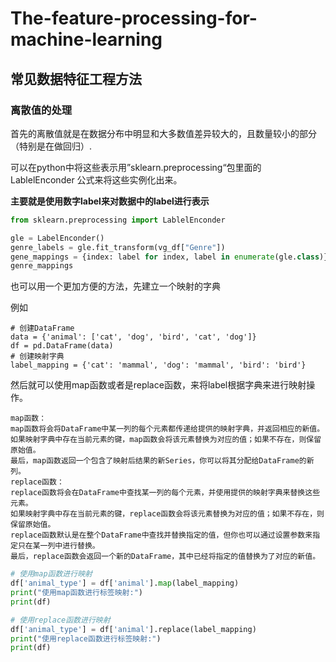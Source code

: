 # The-feature-processing-for-machine-learning

## 常见数据特征工程方法
### 离散值的处理


首先的离散值就是在数据分布中明显和大多数值差异较大的，且数量较小的部分（特别是在做回归）.

可以在python中将这些表示用”sklearn.preprocessing“包里面的LablelEnconder 公式来将这些实例化出来。

**主要就是使用数字label来对数据中的label进行表示**

```PYTHON
from sklearn.preprocessing import LablelEnconder

gle = LabelEnconder()
genre_labels = gle.fit_transform(vg_df["Genre"])
gene_mappings = {index: label for index, label in enumerate(gle.class)}
genre_mappings

```

也可以用一个更加方便的方法，先建立一个映射的字典

例如
```
# 创建DataFrame
data = {'animal': ['cat', 'dog', 'bird', 'cat', 'dog']}
df = pd.DataFrame(data)
# 创建映射字典
label_mapping = {'cat': 'mammal', 'dog': 'mammal', 'bird': 'bird'}

```

然后就可以使用map函数或者是replace函数，来将label根据字典来进行映射操作。

```
map函数：
map函数将会将DataFrame中某一列的每个元素都传递给提供的映射字典，并返回相应的新值。
如果映射字典中存在当前元素的键，map函数会将该元素替换为对应的值；如果不存在，则保留原始值。
最后，map函数返回一个包含了映射后结果的新Series，你可以将其分配给DataFrame的新列。
replace函数：
replace函数将会在DataFrame中查找某一列的每个元素，并使用提供的映射字典来替换这些元素。
如果映射字典中存在当前元素的键，replace函数会将该元素替换为对应的值；如果不存在，则保留原始值。
replace函数默认是在整个DataFrame中查找并替换指定的值，但你也可以通过设置参数来指定只在某一列中进行替换。
最后，replace函数会返回一个新的DataFrame，其中已经将指定的值替换为了对应的新值。
```

```PYTHON
# 使用map函数进行映射
df['animal_type'] = df['animal'].map(label_mapping)
print("使用map函数进行标签映射:")
print(df)

# 使用replace函数进行映射
df['animal_type'] = df['animal'].replace(label_mapping)
print("使用replace函数进行标签映射:")
print(df)
```

